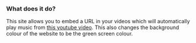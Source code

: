 ### What does it do?
This site allows you to embed a URL in your videos which will automatically play music from [this youtube video](youtu.be/sKIbH-gXmX0).
This also changes the background colour of the website to be the green screen colour.
